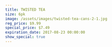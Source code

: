 ```yaml
---
title: TWISTED TEA
size: 6pk
image: /assets/images/twisted-tea-cans-2-1.jpg
reg_price: $9.99
special_price: $7.49
expiration_date: 2017-08-23 00:00:00
show_special: true
---
```



